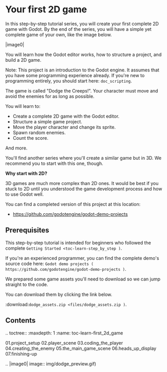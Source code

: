 

Your first 2D game
==================

In this step-by-step tutorial series, you will create your first complete 2D
game with Godot. By the end of the series, you will have a simple yet complete
game of your own, like the image below.

|image0|

You will learn how the Godot editor works, how to structure a project, and build
a 2D game.

Note:
 This project is an introduction to the Godot engine. It assumes that
          you have some programming experience already. If you're new to
          programming entirely, you should start here: `doc_scripting`.

The game is called "Dodge the Creeps!". Your character must move and avoid the
enemies for as long as possible. 

You will learn to:

- Create a complete 2D game with the Godot editor.
- Structure a simple game project.
- Move the player character and change its sprite.
- Spawn random enemies.
- Count the score.

And more.

You'll find another series where you'll create a similar game but in 3D. We
recommend you to start with this one, though.

**Why start with 2D?**

3D games are much more complex than 2D ones. It would be best if you stuck to 2D
until you understood the game development process and how to use Godot well.

You can find a completed version of this project at this location:

- https://github.com/godotengine/godot-demo-projects

Prerequisites
-------------

This step-by-step tutorial is intended for beginners who followed the complete
`Getting Started <toc-learn-step_by_step )`.

If you're an experienced programmer, you can find the complete demo's source
code here: `Godot demo projects
( https://github.com/godotengine/godot-demo-projects )`.

We prepared some game assets you'll need to download so we can jump straight to
the code.

You can download them by clicking the link below.

:download:`dodge_assets.zip <files/dodge_assets.zip )`.

Contents
--------

.. toctree::
   :maxdepth: 1
   :name: toc-learn-first_2d_game

   01.project_setup
   02.player_scene
   03.coding_the_player
   04.creating_the_enemy
   05.the_main_game_scene
   06.heads_up_display
   07.finishing-up

.. |image0| image:: img/dodge_preview.gif)

